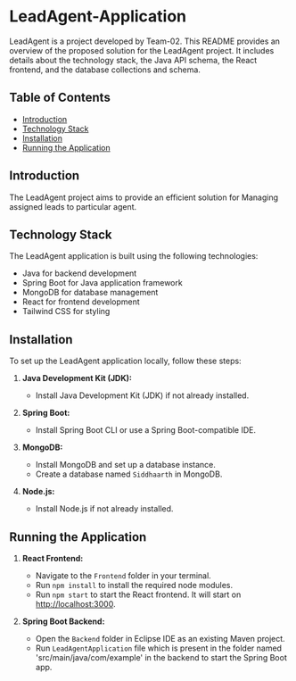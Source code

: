 # LeadAgent-Application

LeadAgent is a project developed by Team-02. This README provides an overview of the proposed solution for the LeadAgent project. It includes details about the technology stack, the Java API schema, the React frontend, and the database collections and schema. 

## Table of Contents

- [Introduction](#introduction)
- [Technology Stack](#technology-stack)
- [Installation](#installation)
- [Running the Application](#running-the-application)

## Introduction

The LeadAgent project aims to provide an efficient solution for Managing assigned leads to particular agent.

## Technology Stack

The LeadAgent application is built using the following technologies:

- Java for backend development
- Spring Boot for Java application framework
- MongoDB for database management
- React for frontend development
- Tailwind CSS for styling

## Installation

To set up the LeadAgent application locally, follow these steps:

1. **Java Development Kit (JDK):**
   - Install Java Development Kit (JDK) if not already installed.

2. **Spring Boot:**
   - Install Spring Boot CLI or use a Spring Boot-compatible IDE.

3. **MongoDB:**
   - Install MongoDB and set up a database instance.
   - Create a database named `Siddhaarth` in MongoDB.

4. **Node.js:**
   - Install Node.js if not already installed.

## Running the Application

1. **React Frontend:**
   - Navigate to the `Frontend` folder in your terminal.
   - Run `npm install` to install the required node modules.
   - Run `npm start` to start the React frontend. It will start on [http://localhost:3000](http://localhost:3000).

2. **Spring Boot Backend:**
   - Open the `Backend` folder in Eclipse IDE as an existing Maven project.
   - Run `LeadAgentApplication` file which is present in the folder named 'src/main/java/com/example' in the backend to start the Spring Boot app. 
